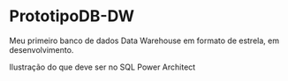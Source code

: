 # PrototipoDB-DW
Meu primeiro banco de dados Data Warehouse em formato de estrela, em desenvolvimento. 

Ilustração do que deve ser no SQL Power Architect 
 
